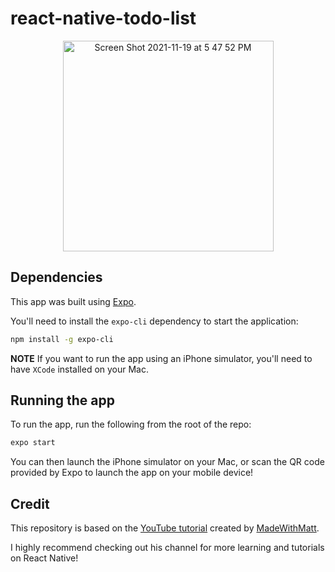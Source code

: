 # react-native-todo-list

<p align="center">
  <img width="337" alt="Screen Shot 2021-11-19 at 5 47 52 PM" src="https://user-images.githubusercontent.com/94722746/142704899-88107453-dee1-4539-8618-2992c15b4439.png">
</p>

## Dependencies

This app was built using [Expo](https://expo.dev/).

You'll need to install the `expo-cli` dependency to start the application:

```bash
npm install -g expo-cli
```

__NOTE__ If you want to run the app using an iPhone simulator, you'll need to have `XCode` installed on your Mac.

## Running the app

To run the app, run the following from the root of the repo:

```bash
expo start
```

You can then launch the iPhone simulator on your Mac, or scan the QR code provided by Expo to launch the app on your mobile device!

## Credit

This repository is based on the [YouTube tutorial](https://www.youtube.com/watch?v=0kL6nhutjQ8) created by [MadeWithMatt](https://www.youtube.com/c/MadeWithMatt/about).

I highly recommend checking out his channel for more learning and tutorials on React Native!
